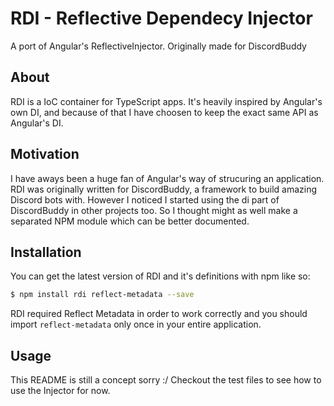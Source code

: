 # RDI - Reflective Dependecy Injector
A port of Angular's ReflectiveInjector. Originally made for DiscordBuddy

## About
RDI is a IoC container for TypeScript apps. It's heavily inspired by Angular's own DI, and because of that I have choosen to keep the exact same API as Angular's DI.

## Motivation
I have aways been a huge fan of Angular's way of strucuring an application. 
RDI was originally written for DiscordBuddy, a framework to build amazing Discord bots with. However I noticed I started using the di part of DiscordBuddy in other projects too. So I thought might as well make a separated NPM module which can be better documented.

## Installation
You can get the latest version of RDI and it's definitions with npm like so:
```bash
$ npm install rdi reflect-metadata --save
```
RDI required Reflect Metadata in order to work correctly and you should import `reflect-metadata` only once in your entire application.

## Usage
This README is still a concept sorry :/
Checkout the test files to see how to use the Injector for now.